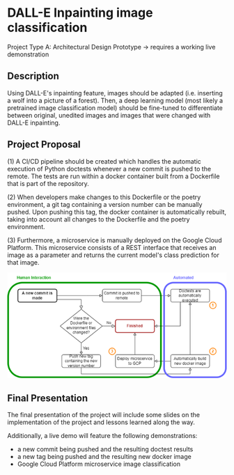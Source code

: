 # DALL-E Inpainting image classification

Project Type A: Architectural Design Prototype -> requires a working live demonstration

## Description

Using DALL-E's inpainting feature, images should be adapted (i.e. inserting a wolf into a picture of a forest). Then, a deep learning model (most likely a pretrained image classification model) should be fine-tuned to differentiate between original, unedited images and images that were changed with DALL-E inpainting.

## Project Proposal

(1) A CI/CD pipeline should be created which handles the automatic execution of Python doctests whenever a new commit is pushed to the remote. The tests are run within a docker container built from a Dockerfile that is part of the repository. 

(2) When developers make changes to this Dockerfile or the poetry environment, a git tag containing a version number can be manually pushed. Upon pushing this tag, the docker container is automatically rebuilt, taking into account all changes to the Dockerfile and the poetry environment. 

(3) Furthermore, a microservice is manually deployed on the Google Cloud Platform. This microservice consists of a REST interface that receives an image as a parameter and returns the current model's class prediction for that image.

![Flow Chart](flow_diagram.png)

## Final Presentation
The final presentation of the project will include some slides on the implementation of the project and lessons learned along the way.

Additionally, a live demo will feature the following demonstrations:
* a new commit being pushed and the resulting doctest results
* a new tag being pushed and the resulting new docker image
* Google Cloud Platform microservice image classification
